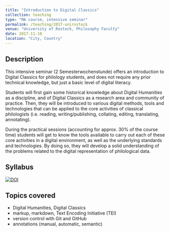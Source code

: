 ```yaml
---
title: "Introduction to Digital Classics"
collection: teaching
type: "MA course, intensive seminar"
permalink: /teaching/2017-unirostock
venue: "University of Rostock, Philosophy Faculty"
date: 2017-11-10
location: "City, Country"
---
```


## Description

This intensive seminar (2 Semesterwochenstunde) offers an introduction to Digital Classics for philology students, and does not require any prior technical knowledge, but just a basic level of digital literacy.

Students will first gain some historical knowledge about Digital Humanities as a discipline, and of Digital Classics as a research area and community of practice. Then, they will be introduced to various digital methods, tools and technologies that can be applied to the core activities of classical philologists (i.e. reading, writing/publishing, collating, editing, translating, annotating).

During the practical sessions (accounting for approx. 30% of the course time) students will get to know the tools available to carry out each of these core activities in a digital environment, as well as the underlying standards and technologies. By doing so, they will develop a solid understanding of the problems related to the digital representation of philological data.

## Syllabus

[![DOI](https://zenodo.org/badge/DOI/10.5281/zenodo.1297063.svg)](https://doi.org/10.5281/zenodo.1297063)

## Topics covered

- Digital Humanities, Digital Classics
- markup, markdown, Text Encoding Initiative (TEI)
- version control with Git and GitHub
- annotations (manual, automatic, semantic)
